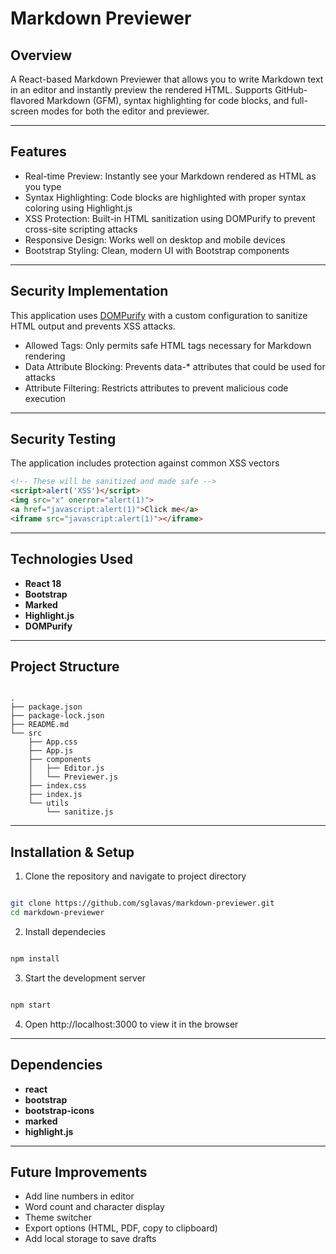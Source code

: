 # Markdown Previewer

## Overview

A React-based Markdown Previewer that allows you to write Markdown text in an editor and instantly preview the rendered HTML. Supports GitHub-flavored Markdown (GFM), syntax highlighting for code blocks, and full-screen modes for both the editor and previewer.

---

## Features
- Real-time Preview: Instantly see your Markdown rendered as HTML as you type
- Syntax Highlighting: Code blocks are highlighted with proper syntax coloring using Highlight.js
- XSS Protection: Built-in HTML sanitization using DOMPurify to prevent cross-site scripting attacks
- Responsive Design: Works well on desktop and mobile devices
- Bootstrap Styling: Clean, modern UI with Bootstrap components

---

## Security Implementation
This application uses <a href="https://github.com/cure53/DOMPurify">DOMPurify</a> with a custom configuration to sanitize HTML output and prevents XSS attacks.

* Allowed Tags: Only permits safe HTML tags necessary for Markdown rendering
* Data Attribute Blocking: Prevents data-* attributes that could be used for attacks
* Attribute Filtering: Restricts attributes to prevent malicious code execution

---

## Security Testing
The application includes protection against common XSS vectors

```HTML
<!-- These will be sanitized and made safe -->
<script>alert('XSS')</script>
<img src="x" onerror="alert(1)">
<a href="javascript:alert(1)">Click me</a>
<iframe src="javascript:alert(1)"></iframe>
```

---

## Technologies Used
- **React 18**
- **Bootstrap**
- **Marked**
- **Highlight.js**
- **DOMPurify**

---

## Project Structure

```text

.
├── package.json
├── package-lock.json
├── README.md
└── src
    ├── App.css
    ├── App.js
    ├── components
    │   ├── Editor.js
    │   └── Previewer.js
    ├── index.css
    ├── index.js
    └── utils
        └── sanitize.js

```

---

## Installation & Setup

1. Clone the repository and navigate to project directory

```bash

git clone https://github.com/sglavas/markdown-previewer.git
cd markdown-previewer

```

2. Install dependecies

```bash

npm install

```

3. Start the development server

```bash

npm start

```

4. Open http://localhost:3000 to view it in the browser

---

## Dependencies
- **react**
- **bootstrap**
- **bootstrap-icons**
- **marked**
- **highlight.js**

---

## Future Improvements
* Add line numbers in editor
* Word count and character display
* Theme switcher
* Export options (HTML, PDF, copy to clipboard)
* Add local storage to save drafts

